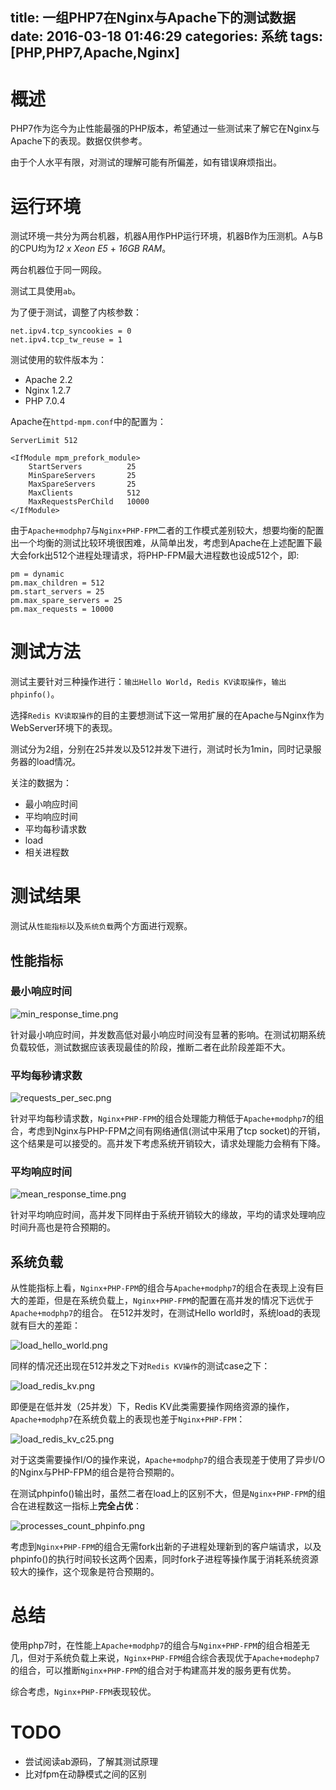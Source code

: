 title: 一组PHP7在Nginx与Apache下的测试数据
date: 2016-03-18 01:46:29
categories: 系统
tags: [PHP,PHP7,Apache,Nginx]
---

# 概述

PHP7作为迄今为止性能最强的PHP版本，希望通过一些测试来了解它在Nginx与Apache下的表现。数据仅供参考。

由于个人水平有限，对测试的理解可能有所偏差，如有错误麻烦指出。

# 运行环境

测试环境一共分为两台机器，机器A用作PHP运行环境，机器B作为压测机。A与B的CPU均为*12 x Xeon E5* + *16GB RAM*。

两台机器位于同一网段。

测试工具使用`ab`。

为了便于测试，调整了内核参数：

```
net.ipv4.tcp_syncookies = 0
net.ipv4.tcp_tw_reuse = 1
```

测试使用的软件版本为：

+ Apache 2.2
+ Nginx 1.2.7
+ PHP 7.0.4

Apache在`httpd-mpm.conf`中的配置为：

```
ServerLimit 512

<IfModule mpm_prefork_module>
    StartServers          25
    MinSpareServers       25
    MaxSpareServers       25
    MaxClients            512
    MaxRequestsPerChild   10000
</IfModule>
```

由于`Apache+modphp7`与`Nginx+PHP-FPM`二者的工作模式差别较大，想要均衡的配置出一个均衡的测试比较环境很困难，从简单出发，考虑到Apache在上述配置下最大会fork出512个进程处理请求，将PHP-FPM最大进程数也设成512个，即:

```
pm = dynamic
pm.max_children = 512
pm.start_servers = 25
pm.max_spare_servers = 25
pm.max_requests = 10000
```

# 测试方法

测试主要针对三种操作进行：`输出Hello World`，`Redis KV读取操作`，`输出phpinfo()`。

选择`Redis KV读取操作`的目的主要想测试下这一常用扩展的在Apache与Nginx作为WebServer环境下的表现。

测试分为2组，分别在25并发以及512并发下进行，测试时长为1min，同时记录服务器的load情况。

关注的数据为：

+ 最小响应时间
+ 平均响应时间
+ 平均每秒请求数
+ load
+ 相关进程数

# 测试结果

测试从`性能指标`以及`系统负载`两个方面进行观察。

## 性能指标

### 最小响应时间

![min_response_time.png](http://blog.wislay.com/wp-content/uploads/2016/03/min_response_time.png)

针对最小响应时间，并发数高低对最小响应时间没有显著的影响。在测试初期系统负载较低，测试数据应该表现最佳的阶段，推断二者在此阶段差距不大。

### 平均每秒请求数

![requests_per_sec.png](http://blog.wislay.com/wp-content/uploads/2016/03/requests_per_sec.png)

针对平均每秒请求数，`Nginx+PHP-FPM`的组合处理能力稍低于`Apache+modphp7`的组合，考虑到Nginx与PHP-FPM之间有网络通信(测试中采用了tcp socket)的开销，这个结果是可以接受的。高并发下考虑系统开销较大，请求处理能力会稍有下降。

### 平均响应时间

![mean_response_time.png](http://blog.wislay.com/wp-content/uploads/2016/03/mean_response_time.png)

针对平均响应时间，高并发下同样由于系统开销较大的缘故，平均的请求处理响应时间升高也是符合预期的。


## 系统负载

从性能指标上看，`Nginx+PHP-FPM`的组合与`Apache+modphp7`的组合在表现上没有巨大的差距，但是在系统负载上，`Nginx+PHP-FPM`的配置在高并发的情况下远优于`Apache+modphp7`的组合。
在512并发时，在测试Hello world时，系统load的表现就有巨大的差距：

![load_hello_world.png](http://blog.wislay.com/wp-content/uploads/2016/03/load_hello_world.png)

同样的情况还出现在512并发之下对`Redis KV操作`的测试case之下：

![load_redis_kv.png](http://blog.wislay.com/wp-content/uploads/2016/03/load_redis_kv.png)

即便是在低并发（25并发）下，Redis KV此类需要操作网络资源的操作，`Apache+modphp7`在系统负载上的表现也差于`Nginx+PHP-FPM`：

![load_redis_kv_c25.png](http://blog.wislay.com/wp-content/uploads/2016/03/load_redis_kv_c25.png)

对于这类需要操作I/O的操作来说，`Apache+modphp7`的组合表现差于使用了异步I/O的Nginx与PHP-FPM的组合是符合预期的。

在测试phpinfo()输出时，虽然二者在load上的区别不大，但是`Nginx+PHP-FPM`的组合在进程数这一指标上**完全占优**：

![processes_count_phpinfo.png](http://blog.wislay.com/wp-content/uploads/2016/03/processes_count_phpinfo.png)

考虑到`Nginx+PHP-FPM`的组合无需fork出新的子进程处理新到的客户端请求，以及phpinfo()的执行时间较长这两个因素，同时fork子进程等操作属于消耗系统资源较大的操作，这个现象是符合预期的。

# 总结

使用php7时，在性能上`Apache+modphp7`的组合与`Nginx+PHP-FPM`的组合相差无几，但对于系统负载上来说，`Nginx+PHP-FPM`组合综合表现优于`Apache+modephp7`的组合，可以推断`Nginx+PHP-FPM`的组合对于构建高并发的服务更有优势。

综合考虑，`Nginx+PHP-FPM`表现较优。

# TODO

+ 尝试阅读ab源码，了解其测试原理
+ 比对fpm在动静模式之间的区别


